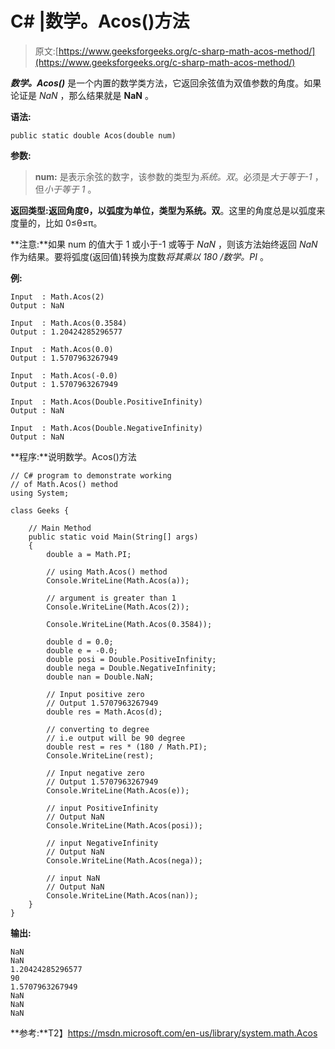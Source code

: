 # C# |数学。Acos()方法

> 原文:[https://www.geeksforgeeks.org/c-sharp-math-acos-method/](https://www.geeksforgeeks.org/c-sharp-math-acos-method/)

***数学。Acos()*** 是一个内置的数学类方法，它返回余弦值为双值参数的角度。如果论证是 *NaN* ，那么结果就是 **NaN** 。

**语法:**

```
public static double Acos(double num)

```

**参数:**

> **num:** 是表示余弦的数字，该参数的类型为*系统。双*。必须是*大于等于-1* ，但*小于等于 1* 。

**返回类型:**返回角度θ，以弧度为单位，类型为**系统。双**。这里的角度总是以弧度来度量的，比如 0≤θ≤π。

**注意:**如果 num 的值大于 1 或小于-1 或等于 *NaN* ，则该方法始终返回 *NaN* 作为结果。要将弧度(返回值)转换为度数*将其乘以 180 /数学。PI* 。

**例:**

```
Input  : Math.Acos(2)
Output : NaN

Input  : Math.Acos(0.3584)
Output : 1.20424285296577

Input  : Math.Acos(0.0)
Output : 1.5707963267949

Input  : Math.Acos(-0.0)
Output : 1.5707963267949

Input  : Math.Acos(Double.PositiveInfinity)
Output : NaN

Input  : Math.Acos(Double.NegativeInfinity)
Output : NaN

```

**程序:**说明数学。Acos()方法

```
// C# program to demonstrate working
// of Math.Acos() method
using System;

class Geeks {

    // Main Method
    public static void Main(String[] args)
    {
        double a = Math.PI;

        // using Math.Acos() method
        Console.WriteLine(Math.Acos(a));

        // argument is greater than 1
        Console.WriteLine(Math.Acos(2));

        Console.WriteLine(Math.Acos(0.3584));

        double d = 0.0;
        double e = -0.0;
        double posi = Double.PositiveInfinity;
        double nega = Double.NegativeInfinity;
        double nan = Double.NaN;

        // Input positive zero
        // Output 1.5707963267949
        double res = Math.Acos(d);

        // converting to degree
        // i.e output will be 90 degree
        double rest = res * (180 / Math.PI);
        Console.WriteLine(rest);

        // Input negative zero
        // Output 1.5707963267949
        Console.WriteLine(Math.Acos(e));

        // input PositiveInfinity
        // Output NaN
        Console.WriteLine(Math.Acos(posi));

        // input NegativeInfinity
        // Output NaN
        Console.WriteLine(Math.Acos(nega));

        // input NaN
        // Output NaN
        Console.WriteLine(Math.Acos(nan));
    }
}
```

**输出:**

```
NaN
NaN
1.20424285296577
90
1.5707963267949
NaN
NaN
NaN

```

**参考:**T2】https://msdn.microsoft.com/en-us/library/system.math.Acos